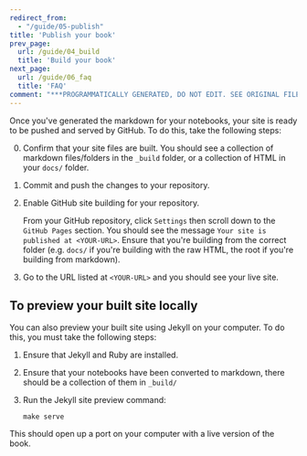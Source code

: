 ```yaml
---
redirect_from:
  - "/guide/05-publish"
title: 'Publish your book'
prev_page:
  url: /guide/04_build
  title: 'Build your book'
next_page:
  url: /guide/06_faq
  title: 'FAQ'
comment: "***PROGRAMMATICALLY GENERATED, DO NOT EDIT. SEE ORIGINAL FILES IN /content***"
---
```

Once you've generated the markdown for your notebooks, your site is ready to be
pushed and served by GitHub. To do this, take the following steps:

0. Confirm that your site files are built. You should see a
   collection of markdown files/folders in the `_build` folder,
   or a collection of HTML in your `docs/` folder.
1. Commit and push the changes to your repository. 
2. Enable GitHub site building for your repository.

   From your GitHub repository, click `Settings` then scroll down to the
   `GitHub Pages` section. You should see the message `Your site is published at <YOUR-URL>`.
   Ensure that you're building from the correct folder (e.g. `docs/` if you're building
   with the raw HTML, the root if you're building from markdown).
   
3. Go to the URL listed at `<YOUR-URL>` and you should see your live site.

## To preview your built site locally

You can also preview your built site using Jekyll on your computer.
To do this, you must take the following steps:

1. Ensure that Jekyll and Ruby are installed. 
2. Ensure that your notebooks have been converted to markdown, there should be a
   collection of them in `_build/`
3. Run the Jekyll site preview command:

       make serve

This should open up a port on your computer with a live version of the book.